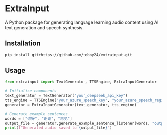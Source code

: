 # ExtraInput

A Python package for generating language learning audio content using AI text generation and speech synthesis.

## Installation

```bash
pip install git+https://github.com/tebby24/extrainput.git
```

## Usage

```python
from extrainput import TextGenerator, TTSEngine, ExtraInputGenerator

# Initialize components
text_generator = TextGenerator("your_deepseek_api_key")
tts_engine = TTSEngine("your_azure_speech_key", "your_azure_speech_region")
generator = ExtraInputGenerator(text_generator, tts_engine)

# Generate example sentences
words = ["你好", "谢谢", "再见"]
output_file = generator.generate_example_sentence_listener(words, "output.wav")
print(f"Generated audio saved to {output_file}")
```
